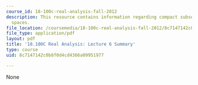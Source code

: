 ```yaml
---
course_id: 18-100c-real-analysis-fall-2012
description: This resource contains information regarding compact subsets of metric
  spaces.
file_location: /coursemedia/18-100c-real-analysis-fall-2012/8c7147142c0b8f0d4cd4366a09951977_MIT18_100CF12_l6sum.pdf
file_type: application/pdf
layout: pdf
title: '18.100C Real Analysis: Lecture 6 Summary'
type: course
uid: 8c7147142c0b8f0d4cd4366a09951977

---
```

None